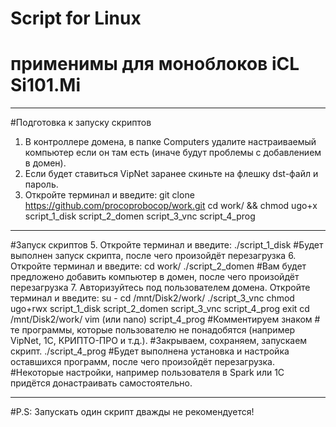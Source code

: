 # Script for Linux 
#  применимы для моноблоков iCL Si101.Mi
__________________________________________________________________________________
#Подготовка к запуску скриптов
1. В контроллере домена, в папке Computers удалите настраиваемый компьютер если он там есть (иначе будут проблемы с добавлением в домен).
2. Если будет ставиться VipNet заранее скиньте на флешку dst-файл и пароль.
3. Откройте терминал и введите:
git clone https://github.com/procoprobocop/work.git
cd work/ && chmod ugo+x script_1_disk script_2_domen script_3_vnc script_4_prog
___________________________________________________________________________________
#Запуск скриптов
5. Откройте терминал и введите:
./script_1_disk
#Будет выполнен запуск скрипта, после чего произойдёт перезагрузка
6. Откройте терминал и введите:
cd work/
./script_2_domen
#Вам будет предложено добавить компьютер в домен, после чего произойдёт перезагрузка
7. Авторизуйтесь под пользователем домена.
Откройте терминал и введите:
su -
cd /mnt/Disk2/work/
./script_3_vnc
chmod ugo+rwx script_1_disk script_2_domen script_3_vnc script_4_prog
exit
cd /mnt/Disk2/work/
vim (или nano) script_4_prog
#Комментируем знаком # те программы, которые пользователю не понадобятся (например VipNet, 1C, КРИПТО-ПРО и т.д.). 
#Закрываем, сохраняем, запускаем скрипт.
./script_4_prog
#Будет выполнена установка и настройка оставшихся программ, после чего произойдёт перезагрузка.
#Некоторые настройки, например пользователя в Spark или 1C придётся донастраивать самостоятельно.
______________________________________________________________________________________
#P.S: Запускать один скрипт дважды не рекомендуется!

